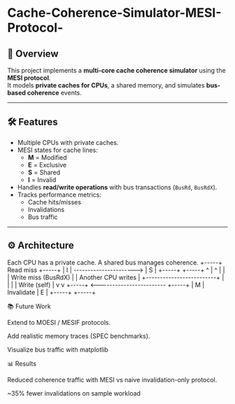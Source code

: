 # Cache-Coherence-Simulator-MESI-Protocol-

## 📌 Overview
This project implements a **multi-core cache coherence simulator** using the **MESI protocol**.  
It models **private caches for CPUs**, a shared memory, and simulates **bus-based coherence** events.

---

## 🛠 Features
- Multiple CPUs with private caches.
- MESI states for cache lines:
  - **M** = Modified
  - **E** = Exclusive
  - **S** = Shared
  - **I** = Invalid
- Handles **read/write operations** with bus transactions (`BusRd`, `BusRdX`).
- Tracks performance metrics:
  - Cache hits/misses
  - Invalidations
  - Bus traffic

---

## ⚙️ Architecture

Each CPU has a private cache. A shared bus manages coherence.
    +-----+        Read miss        +-----+
    |  I  | ----------------------> |  S  |
    +-----+                         +-----+
      ^   |                         ^   |
      |   | Write miss (BusRdX)     |   | Another CPU writes
      |   +-------------------------+   |
      |                                 |
      | Write (self)                    |
      v                                 v
    +-----+ <------------------------ +-----+
    |  M  |        Invalidate         |  E  |
    +-----+                           +-----+

📚 Future Work

Extend to MOESI / MESIF protocols.

Add realistic memory traces (SPEC benchmarks).

Visualize bus traffic with matplotlib

📊 Results

Reduced coherence traffic with MESI vs naive invalidation-only protocol.

~35% fewer invalidations on sample workload

